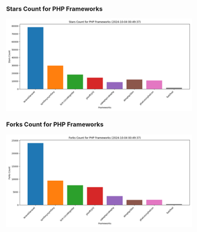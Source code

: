### Stars Count for PHP Frameworks

![Stars Chart](./archive/charts/20241004004937_stars_count.png)

### Forks Count for PHP Frameworks

![Forks Chart](./archive/charts/20241004004937_forks_count.png)

